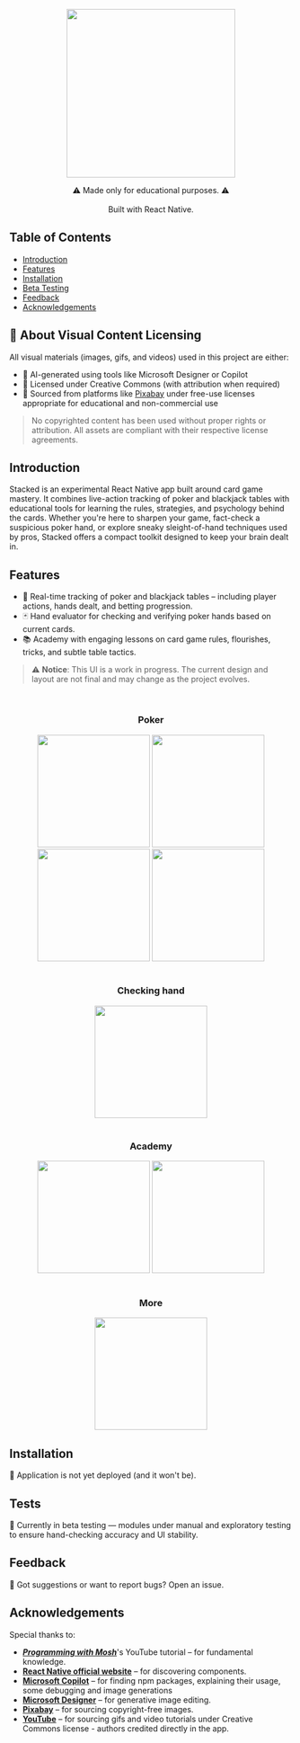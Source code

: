 <p align="center">
  <img src="https://github.com/user-attachments/assets/472d768b-49bc-4e7f-acb6-9bbcc80b73e1" width="300" />
</p>
<!-- <h1 align="center"> Stacked </h1> <br>
 -->
<p align="center">
  ⚠ Made only for educational purposes. ⚠
  <br><br>
  Built with React Native.
</p>

## Table of Contents

- [Introduction](#introduction)
- [Features](#features)
- [Installation](#installation)
- [Beta Testing](#tests)
- [Feedback](#feedback)
- [Acknowledgements](#acknowledgements)

## 📂 About Visual Content Licensing

All visual materials (images, gifs, and videos) used in this project are either:

- 🧠 AI-generated using tools like Microsoft Designer or Copilot
- 🎨 Licensed under Creative Commons (with attribution when required)
- 📸 Sourced from platforms like [Pixabay](https://pixabay.com/) under free-use licenses appropriate for educational and non-commercial use

> No copyrighted content has been used without proper rights or attribution. All assets are compliant with their respective license agreements.


## Introduction

Stacked is an experimental React Native app built around card game mastery. It combines live-action tracking of poker and blackjack tables with educational tools for learning the rules, strategies, and psychology behind the cards. Whether you're here to sharpen your game, fact-check a suspicious poker hand, or explore sneaky sleight-of-hand techniques used by pros, Stacked offers a compact toolkit designed to keep your brain dealt in.

## Features
<ul>
  <li>🎴 Real-time tracking of poker and blackjack tables – including player actions, hands dealt, and betting progression.</li>
  <li>🃏 Hand evaluator for checking and verifying poker hands based on current cards.</li>
  <li>📚 Academy with engaging lessons on card game rules, flourishes, tricks, and subtle table tactics.</li>
</ul>

  > ⚠️ **Notice**: This UI is a work in progress.
  > The current design and layout are not final and may change as the project evolves.
<br>
<div align="center">
  <h3>Poker</h3>
  <img src="https://github.com/user-attachments/assets/21caca99-46ce-4ed9-aa13-d3a1e053426c" width="200" />
  <img src="https://github.com/user-attachments/assets/665fa561-16d3-4321-b52c-a17c1ff2a702" width="200" />
  <img src="https://github.com/user-attachments/assets/48e04bd7-d724-42d7-85fb-84efd44e9725" width="200" />
  <img src="https://github.com/user-attachments/assets/70b02e5f-2143-4335-adbb-d15b427960e0" width="200" />
</div>

<div align="center">
<br>
<h3>Checking hand</h3>
<img src="https://github.com/user-attachments/assets/46247702-bb58-46a5-85b2-0f17b119ee2c" width="200" />
</div>

<div align="center">
<br>
<h3>Academy</h3>
<img src="https://github.com/user-attachments/assets/918b3004-095d-455f-b6fd-f713ea6a54d2" width="200" />
<img src="https://github.com/user-attachments/assets/c141dd49-e8ac-4df1-9e32-2b1a95e3bec0" width="200" />
</div>

<div align="center">
  <br>
  <h3>More</h3>
  <img src="https://github.com/user-attachments/assets/70a7d1b2-8975-48cd-983c-ea6c024624aa" width="200" />
</div>


## Installation

🛑 Application is not yet deployed (and it won't be).

## Tests

🔧 Currently in beta testing — modules under manual and exploratory testing to ensure hand-checking accuracy and UI stability.

## Feedback

💬 Got suggestions or want to report bugs? Open an issue.

## Acknowledgements

Special thanks to:
<ul>
  <li><i><b><a href="https://www.youtube.com/watch?v=0-S5a0eXPoc&">Programming with Mosh</a></b></i>'s YouTube tutorial – for fundamental knowledge.</li>
  <li><b><a href="https://reactnative.dev/docs/components-and-apis">React Native official website</a></b> – for discovering components.</li>
  <li><b><a href="https://copilot.microsoft.com">Microsoft Copilot</a></b> – for finding npm packages, explaining their usage, some debugging and image generations</li>
  <li><b><a href="https://designer.microsoft.com">Microsoft Designer</a></b> – for generative image editing.</li>
  <li><b><a href="https://pixabay.com/">Pixabay</a></b> – for sourcing copyright-free images.</li>
  <li><b><a href="https://www.youtube.com/">YouTube</a></b> – for sourcing gifs and video tutorials under Creative Commons license - authors credited directly in the app.</li>
</ul>
